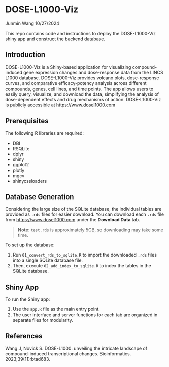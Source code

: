 DOSE-L1000-Viz
================
Junmin Wang
10/27/2024

This repo contains code and instructions to deploy the DOSE-L1000-Viz shiny app and 
construct the backend database.

## Introduction

DOSE-L1000-Viz is a Shiny-based application for visualizing compound-induced gene expression 
changes and dose-response data from the LINCS L1000 database. DOSE-L1000-Viz provides volcano 
plots, dose-response curves, and comparative efficacy-potency analysis across different 
compounds, genes, cell lines, and time points. The app allows users to easily query, visualize, 
and download the data, simplifying the analysis of dose-dependent effects and drug mechanisms 
of action. DOSE-L1000-Viz is publicly accessible at https://www.dosel1000.com

## Prerequisites

The following R libraries are required:
- DBI
- RSQLite
- dplyr
- shiny
- ggplot2
- plotly
- mgcv
- shinycssloaders

## Database Generation

Considering the large size of the SQLite database, the individual tables are provided as 
`.rds` files for easier download. You can download each `.rds` file from https://www.dosel1000.com 
under the **Download Data** tab.

> **Note**: `test.rds` is approximately 5GB, so downloading may take some time.

To set up the database:

1. Run `01_convert_rds_to_sqlite.R` to import the downloaded `.rds` files into a single SQLite database file.
2. Then, execute `02_add_index_to_sqlite.R` to index the tables in the SQLite database.

## Shiny App

To run the Shiny app:

1. Use the `app.R` file as the main entry point.
2. The user interface and server functions for each tab are organized in separate files for modularity.

## References

Wang J, Novick S. DOSE-L1000: unveiling the intricate landscape of compound-induced transcriptional changes. Bioinformatics. 2023;39(11):btad683.
